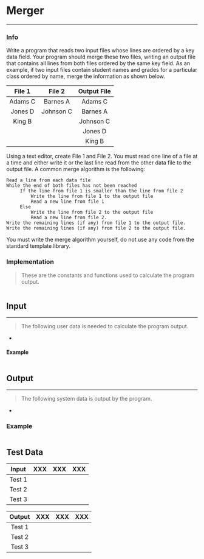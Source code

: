 # Merger
***
### Info
Write a program that reads two input files whose lines are ordered by a key data
field. Your program should merge these two files, writing an output file that
contains all lines from both files ordered by the same key field. As an example,
if two input files contain student names and grades for a particular class
ordered by name, merge the information as shown below.

| File 1  |   File 2  | Output File |
|:-------:|:---------:|:-----------:|
| Adams C | Barnes A  |	Adams C     |
| Jones D | Johnson C |	Barnes A    |
| King B  |           | Johnson C   |
|         |           | Jones D     |
|         |           | King B      |

Using a text editor, create File 1 and File 2. You must read one line of a file
at a time and either write it or the last line read from the other data file to
the output file. A common merge algorithm is the following:

```
Read a line from each data file
While the end of both files has not been reached
     If the line from file 1 is smaller than the line from file 2
         Write the line from file 1 to the output file 
         Read a new line from file 1
     Else
         Write the line from file 2 to the output file
         Read a new line from file 2.
Write the remaining lines (if any) from file 1 to the output file.
Write the remaining lines (if any) from file 2 to the output file.
```

You must write the merge algorithm yourself, do not use any code from the
standard template library.

### Implementation
> These are the constants and functions used to calculate the program output.

```

```

## Input
***
> The following user data is needed to calculate the program output.

+ 

#### Example
```c++

```

## Output
***
> The following system data is output by the program.

+ 

### Example
```c++

```

## Test Data
| Input  | XXX | XXX | XXX |
|:------:|:---:|:---:|:---:|
| Test 1 |     |     |     |
| Test 2 |     |     |     |
| Test 3 |     |     |     |

| Output | XXX | XXX | XXX |
|:------:|:---:|:---:|:---:|
| Test 1 |     |     |     |
| Test 2 |     |     |     |
| Test 3 |     |     |     |
